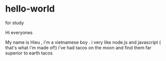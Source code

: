 # hello-world
for study
 
 Hi everyones
 
 My name is Hieu , i'm a vietnamese boy . i very like node.js and javascript ( that's what i'm made of!)
 i've had tacos on the moon and find them far superior to earth tacos
